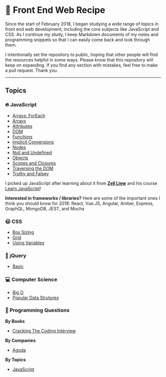 # 🔖 Front End Web Recipe

Since the start of February 2018, I began studying a wide range of topics in front end web development, including the core subjects like JavaScript and CSS. As I continue my study, I keep Markdown documents of my notes and programming snippets so that I can easily come back and look through them.

I intentionally set the repository to public, hoping that other people will find the resources helpful in some ways. Please know that this repository will keep on expanding. If you find any section with mistakes, feel free to make a pull request. Thank you.

---

## Topics

### 🔥 JavaScript

- [Arrays: ForEach](/javascript/Arrays_forEach.md)
- [Arrays](/javascript/Arrays.md)
- [Attributes](/javascript/Attributes.md)
- [DOM](/javascript/DOM.md)
- [Functions](/javascript/Functions.md)
- [Implicit Conversions](/javascript/Implicit_Conversions.md)
- [Nodes](/javascript/Nodes.md)
- [Null and Undefined](/javascript/Null_Undefined.md)
- [Objects](/javascript/Objects.md)
- [Scopes and Closures](/javascript/Scopes_Closures.md)
- [Traversing the DOM](/javascript/Traversing_the_DOM.md)
- [Truthy and Falsey](/javascript/Truthy_Falsey.md)

I picked up JavaScript after learning about it from **[Zell Liew](https://zellwk.com/)** and his course [Learn JavaScript](https://learnjavascript.today/)!

**Interested in frameworks / libraries?** Here are some of the important ones I think you should know for 2018: React, Vue.JS, Angular, Amber, Express, GraphQL, MongoDB, JEST, and Mocha

### 😃 CSS

- [Box Sizing](/css/BoxSizing.md)
- [Grid](/css/Grid.md)
- [Using Variables](/css/UsingVar.md)

### 🚀 jQuery

- [Basic](/jquery/Basic.md)

### 💻 Computer Science

- [Big O](/comsci/algorithms/Big-O.md)
- [Popular Data Strutures](/comsci/data-structures/index.md)

### 📕 Programming Questions

**By Books**

- [Cracking The Coding Interview](/interview/books/cracking-the-coding-interview/ch01/index.md)

**By Companies**

- [Agoda](/interview/companies/Agoda.md)

**By Topics**

- [JavaScript](/interview/languages/JavaScript.md)